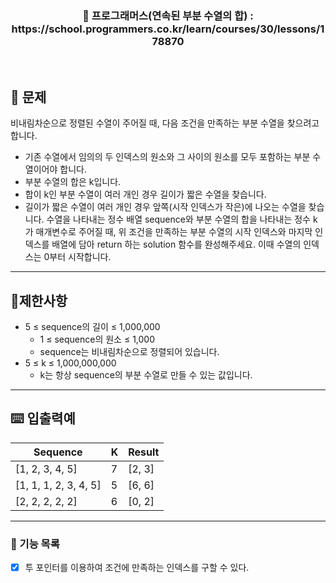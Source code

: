 <h3 align="center"> 
    📢 프로그래머스(연속된 부분 수열의 합) : https://school.programmers.co.kr/learn/courses/30/lessons/178870
</h3>

<br>

## 🚀 문제
비내림차순으로 정렬된 수열이 주어질 때, 다음 조건을 만족하는 부분 수열을 찾으려고 합니다.

- 기존 수열에서 임의의 두 인덱스의 원소와 그 사이의 원소를 모두 포함하는 부분 수열이어야 합니다.
- 부분 수열의 합은 k입니다.
- 합이 k인 부분 수열이 여러 개인 경우 길이가 짧은 수열을 찾습니다.
- 길이가 짧은 수열이 여러 개인 경우 앞쪽(시작 인덱스가 작은)에 나오는 수열을 찾습니다.
수열을 나타내는 정수 배열 sequence와 부분 수열의 합을 나타내는 정수 k가 매개변수로 주어질 때, 위 조건을 만족하는 부분 수열의 시작 인덱스와 마지막 인덱스를 배열에 담아 return 하는 solution 함수를 완성해주세요. 이때 수열의 인덱스는 0부터 시작합니다.
---
## 🚦제한사항
- 5 ≤ sequence의 길이 ≤ 1,000,000
  - 1 ≤ sequence의 원소 ≤ 1,000
  - sequence는 비내림차순으로 정렬되어 있습니다.
- 5 ≤ k ≤ 1,000,000,000
  - k는 항상 sequence의 부분 수열로 만들 수 있는 값입니다.

---

## ⌨️ 입출력예
| Sequence                   | K  | Result  |
|----------------------------|----|---------|
| [1, 2, 3, 4, 5]            | 7  | [2, 3]  |
| [1, 1, 1, 2, 3, 4, 5]      | 5  | [6, 6]  |
| [2, 2, 2, 2, 2]            | 6  | [0, 2]  |



---

### 📜 기능 목록
- [x] 투 포인터를 이용하여 조건에 만족하는 인덱스를 구할 수 있다.
